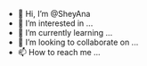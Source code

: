 - 👋 Hi, I’m @SheyAna
- 👀 I’m interested in ...
- 🌱 I’m currently learning ...
- 💞️ I’m looking to collaborate on ...
- 📫 How to reach me ...

<!---
SheyAna/SheyAna is a ✨ special ✨ repository because its `README.md` (this file) appears on your GitHub profile.
You can click the Preview link to take a look at your changes.
--->
